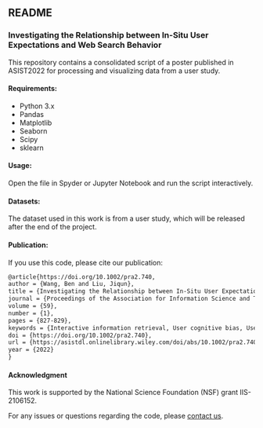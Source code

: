 ## README

### Investigating the Relationship between In-Situ User Expectations and Web Search Behavior

This repository contains a consolidated script of a poster published in ASIST2022 for processing and visualizing data from a user study.

#### Requirements:

- Python 3.x
- Pandas
- Matplotlib
- Seaborn
- Scipy
- sklearn

#### Usage:

Open the file in Spyder or Jupyter Notebook and run the script interactively.

#### Datasets:

The dataset used in this work is from a user study, which will be released after the end of the project.

#### Publication:

If you use this code, please cite our publication:

```latex
@article{https://doi.org/10.1002/pra2.740,
author = {Wang, Ben and Liu, Jiqun},
title = {Investigating the Relationship between In-Situ User Expectations and Web Search Behavior},
journal = {Proceedings of the Association for Information Science and Technology},
volume = {59},
number = {1},
pages = {827-829},
keywords = {Interactive information retrieval, User cognitive bias, User search expectation, Web search},
doi = {https://doi.org/10.1002/pra2.740},
url = {https://asistdl.onlinelibrary.wiley.com/doi/abs/10.1002/pra2.740},
year = {2022}
}
```



#### Acknowledgment

This work is supported by the National Science Foundation (NSF) grant IIS-2106152.



For any issues or questions regarding the code, please [contact us](mailto:benw@ou.edu). 
